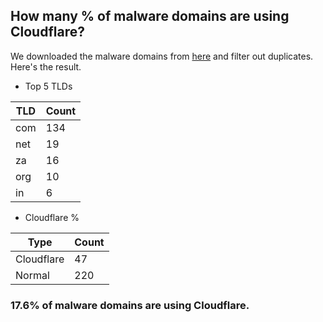 ## How many % of malware domains are using Cloudflare?


We downloaded the malware domains from [here](https://urlhaus.abuse.ch) and filter out duplicates.
Here's the result.


[//]: # (start replacement)


- Top 5 TLDs

| TLD | Count |
| --- | --- |
| com | 134 |
| net | 19 |
| za | 16 |
| org | 10 |
| in | 6 |


- Cloudflare %

| Type | Count |
| --- | --- |
| Cloudflare | 47 |
| Normal | 220 |


### 17.6% of malware domains are using Cloudflare.
